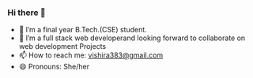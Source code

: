 ### Hi there 👋

- 🔭 I’m a final year B.Tech.(CSE) student.
- 🌱 I’m a full stack web developerand looking forward to collaborate on web development Projects
- 📫 How to reach me: vishira383@gmail.com
- 😄 Pronouns: She/her

<!--
**Ishitav03/Ishitav03** is a ✨ _special_ ✨ repository because its `README.md` (this file) appears on your GitHub profile.

Here are some ideas to get you started:

- 🔭 I’m currently working on ...
- 🌱 I’m currently learning ...
- 👯 I’m looking to collaborate on ...
- 🤔 I’m looking for help with ...
- 💬 Ask me about ...
- 📫 How to reach me: ...
- 😄 Pronouns: ...
- ⚡ Fun fact: ...
-->
